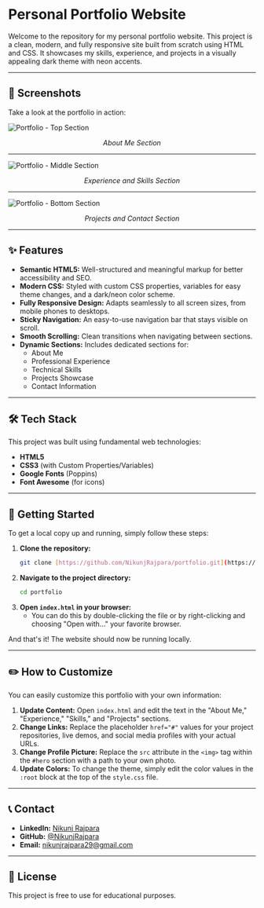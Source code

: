 ﻿# Personal Portfolio Website

Welcome to the repository for my personal portfolio website. This project is a clean, modern, and fully responsive site built from scratch using HTML and CSS. It showcases my skills, experience, and projects in a visually appealing dark theme with neon accents.

---

## 📸 Screenshots


Take a look at the portfolio in action:

![Portfolio - Top Section](https://github.com/user-attachments/assets/eaf6de62-7798-4f21-bc92-fbe6b21ded3e)
*<p align="center">About Me Section</p>*

---

![Portfolio - Middle Section](https://github.com/user-attachments/assets/39f2f097-83e7-4acb-8b62-31997edd8b0d)
*<p align="center">Experience and Skills Section</p>*

---

![Portfolio - Bottom Section](https://github.com/user-attachments/assets/458c9665-3e52-4f63-82da-145dabe4e60d)
*<p align="center">Projects and Contact Section</p>*

---

## ✨ Features

- **Semantic HTML5:** Well-structured and meaningful markup for better accessibility and SEO.
- **Modern CSS:** Styled with custom CSS properties, variables for easy theme changes, and a dark/neon color scheme.
- **Fully Responsive Design:** Adapts seamlessly to all screen sizes, from mobile phones to desktops.
- **Sticky Navigation:** An easy-to-use navigation bar that stays visible on scroll.
- **Smooth Scrolling:** Clean transitions when navigating between sections.
- **Dynamic Sections:** Includes dedicated sections for:
  - About Me
  - Professional Experience
  - Technical Skills
  - Projects Showcase
  - Contact Information

---

## 🛠️ Tech Stack

This project was built using fundamental web technologies:

- **HTML5**
- **CSS3** (with Custom Properties/Variables)
- **Google Fonts** (Poppins)
- **Font Awesome** (for icons)

---

## 🚀 Getting Started

To get a local copy up and running, simply follow these steps:

1.  **Clone the repository:**
    ```sh
    git clone [https://github.com/NikunjRajpara/portfolio.git](https://github.com/NikunjRajpara/portfolio.git)
    ```
2.  **Navigate to the project directory:**
    ```sh
    cd portfolio
    ```
3.  **Open `index.html` in your browser:**
    - You can do this by double-clicking the file or by right-clicking and choosing "Open with..." your favorite browser.

And that's it! The website should now be running locally.

---

## ✏️ How to Customize

You can easily customize this portfolio with your own information:

1.  **Update Content:** Open `index.html` and edit the text in the "About Me," "Experience," "Skills," and "Projects" sections.
2.  **Change Links:** Replace the placeholder `href="#"` values for your project repositories, live demos, and social media profiles with your actual URLs.
3.  **Change Profile Picture:** Replace the `src` attribute in the `<img>` tag within the `#hero` section with a path to your own photo.
4.  **Update Colors:** To change the theme, simply edit the color values in the `:root` block at the top of the `style.css` file.

---

## 📞 Contact

- **LinkedIn:** [Nikunj Rajpara](https://www.linkedin.com/in/nikunj-rajpara-4628a0247/)
- **GitHub:** [@NikunjRajpara](https://github.com/NikunjRajpara)
- **Email:** [nikunjrajpara29@gmail.com](mailto:nikunjrajpara29@gmail.com)

---

## 📄 License

This project is free to use for educational purposes.
